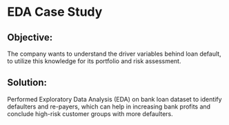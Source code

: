 # EDA Case Study

## Objective: 
The company wants to understand the driver variables behind loan default, to utilize this knowledge for its portfolio and risk assessment.

## Solution: 
Performed Exploratory Data Analysis (EDA) on bank loan dataset to identify defaulters and re-payers, which can help in increasing bank profits and conclude high-risk customer groups with more defaulters.
